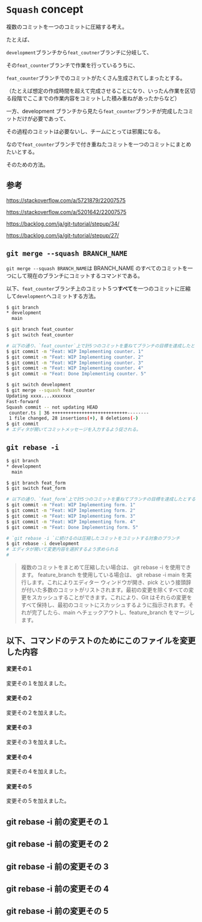 # `Squash` concept

複数のコミットを一つのコミットに圧縮する考え。

たとえば、

`development`ブランチから`feat_coutner`ブランチに分岐して、

その`feat_counter`ブランチで作業を行っているうちに、

`feat_counter`ブランチでのコミットがたくさん生成されてしまったとする。

（たとえば想定の作成時間を超えて完成させることになり、いったん作業を区切る段階でここまでの作業内容をコミットした積み重ねがあったからなど）

一方、development ブランチから見たら`feat_counter`ブランチが完成したコミットだけが必要であって、

その過程のコミットは必要ないし、チームにとっては邪魔になる。

なので`feat_counter`ブランチで付き重ねたコミットを一つのコミットにまとめたいとする。

そのための方法。

## 参考

https://stackoverflow.com/a/5721879/22007575

https://stackoverflow.com/a/5201642/22007575

https://backlog.com/ja/git-tutorial/stepup/34/

https://backlog.com/ja/git-tutorial/stepup/27/

## `git merge --squash BRANCH_NAME`

`git merge --squash BRANCH_NAME`は BRANCH_NAME のすべてのコミットを一つにして現在のブランチにコミットするコマンドである。

以下、`feat_counter`ブランチ上のコミット５つ**すべて**を一つのコミットに圧縮して`development`へコミットする方法。

```bash
$ git branch
* development
  main

$ git branch feat_counter
$ git switch feat_counter

# 以下の通り、`feat_counter`上で計5つのコミットを重ねてブランチの目標を達成したとする
$ git commit -m "Feat: WIP Implementing counter. 1"
$ git commit -m "Feat: WIP Implementing counter. 2"
$ git commit -m "Feat: WIP Implementing counter. 3"
$ git commit -m "Feat: WIP Implementing counter. 4"
$ git commit -m "Feat: Done Implementing counter. 5"

$ git switch development
$ git merge --squash feat_counter
Updating xxxx....xxxxxxx
Fast-forward
Squash commit -- not updating HEAD
 counter.ts | 36 ++++++++++++++++++++++++++++--------
 1 file changed, 28 insertions(+), 8 deletions(-)
$ git commit
# エディタが開いてコミットメッセージを入力するよう促される。
```

## `git rebase -i`

```bash
$ git branch
* development
  main

$ git branch feat_form
$ git switch feat_form

# 以下の通り、`feat_form`上で計5つのコミットを重ねてブランチの目標を達成したとする
$ git commit -m "Feat: WIP Implementing form. 1"
$ git commit -m "Feat: WIP Implementing form. 2"
$ git commit -m "Feat: WIP Implementing form. 3"
$ git commit -m "Feat: WIP Implementing form. 4"
$ git commit -m "Feat: Done Implementing form. 5"

# `git rebase -i `に続けるのは圧縮したコミットをコミットする対象のブランチ
$ git rebase -i development
# エディタが開いて変更内容を選択するよう求められる
#
```

> 複数のコミットをまとめて圧縮したい場合は、 git rebase -i を使用できます。
> feature_branch を使用している場合は、 git rebase -i main を実行します。これによりエディター ウィンドウが開き、pick という接頭辞が付いた多数のコミットがリストされます。最初の変更を除くすべての変更をスカッシュすることができます。これにより、Git はそれらの変更をすべて保持し、最初のコミットにスカッシュするように指示されます。それが完了したら、main へチェックアウトし、feature_branch をマージします。

## 以下、コマンドのテストのためにこのファイルを変更した内容

#### 変更その１

変更その１を加えました。

#### 変更その２

変更その２を加えました。

#### 変更その３

変更その３を加えました。

#### 変更その４

変更その４を加えました。

#### 変更その５

変更その５を加えました。

## git rebase -i 前の変更その１

## git rebase -i 前の変更その 2

## git rebase -i 前の変更その 3

## git rebase -i 前の変更その 4

## git rebase -i 前の変更その 5
